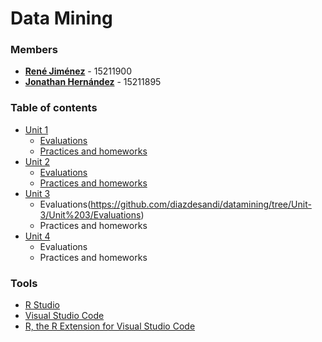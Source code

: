 # Data Mining

### Members
 * **[René Jiménez](https://github.com/diazdesandi)** - 15211900
 * **[Jonathan Hernández](https://github.com/Rexfor)** - 15211895

### Table of contents
* [Unit 1](https://github.com/diazdesandi/datamining/tree/Unit-1)
  * [Evaluations](https://github.com/diazdesandi/datamining/tree/Unit-1/Unit%201/Evaluations)
  * [Practices and homeworks](https://github.com/diazdesandi/datamining/tree/Unit-1/Unit%201/Practices%20and%20homeworks)
* [Unit 2](https://github.com/diazdesandi/datamining/tree/Unit-2/Unit%202)
  * [Evaluations](https://github.com/diazdesandi/datamining/tree/Unit-2/Unit%202/Evaluations)
  * [Practices and homeworks](https://github.com/diazdesandi/datamining/tree/Unit-2/Unit%202/Practices%20and%20homeworks)
* [Unit 3](https://github.com/diazdesandi/datamining/tree/Unit-3)
   * Evaluations(https://github.com/diazdesandi/datamining/tree/Unit-3/Unit%203/Evaluations)
   * Practices and homeworks
* [Unit 4](https://github.com/diazdesandi/datamining/tree/Unit-4)
  * Evaluations
  * Practices and homeworks

### Tools
* [R Studio](https://rstudio.com/)
* [Visual Studio Code](https://code.visualstudio.com/)
* [R, the R Extension for Visual Studio Code](https://marketplace.visualstudio.com/items?itemName=Ikuyadeu.r)
